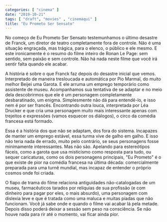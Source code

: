 ```yaml
---
categories: [ "cinema" ]
date: "2019-10-21"
tags: [ "draft", "movies" , "cinemaqui" ]
title: "Eu Prometo Ser Sensato"
---
```

No começo de Eu Prometo Ser Sensato testemunhamos o último desastre
de Franck, um diretor de teatro completamente fora de controle. Não é
uma situação engraçada, mas trágica, para o elenco, o público e ele
mesmo. E este ironicamente é o resumo do filme inteiro de Ronan Le Page:
sem sentido, sem paixão e sem controle. Não há nada neste filme que
você irá sentir falta quando ele acabar.

A história é sobre o que Franck faz depois do desastre inicial que
vemos. Interpretado de maneira tresloucada e automática por Pio Marmaï,
do muito melhor Beijei uma Garota. E ele arruma um emprego temporário
como assistente de museu. Acompanhamos sua tentativa de se adaptar
e no meio dela descobrirmos que ele é um personagem completamente
desbaratinado, um enigma. Simplesmente não dá para entendê-lo, e
isso nem é por ser francês. Encontrando outra louca, interpretada por
Léa Drucker e que cria uma personagem muito mais interessante apenas
com trejeitos e expressões (vamos esquecer os diálogos), o circo da
comédia francesa está formado.

Essa é a história dos que não se adaptam, dos fora do
sistema. Incapazes de manter um emprego estável, essa turma vive de galho
em galho. E isso não teria nada de errado, muito pelo contrário, se seus
personagens fosse minimamente interessantes. Mas não são. Apelando para
estereótipos fáceis, como a garota que usa misticismo como resposta
para tudo, ou sequer caricaturas, como os dois personagens principais,
"Eu Prometo" é o que existe de pior na comédia francesa na última
década: comercialmente preparada para uma turnê mundial, mas incapaz
de entender o próprio cosmos onde foi criada.

O fiapo de trama do filme relaciona antiguidades não-catalogadas
de um museu, farmacêuticos tarados por relíquias de sua profissão
(e com dinheiro para pagar por eles, o mais absurdo), uma personagem
com dislexia leve e que é tratada como uma maluca e muitas piadas que
não funcionam. Você já sabe onde e quando o filme vai acabar lá pela
metade. Depois disso poderá deixar a sessão sem peso na consciência. Se
não houve nada para rir até o momento, vai ficar ainda pior.
